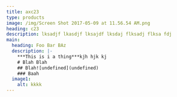 ```yaml
---
title: axc23
type: products
image: /img/Screen Shot 2017-05-09 at 11.56.54 AM.png
heading: c23
description: lksadjf lkasdjf lksajdf lksdaj flksadj flksa fdj
main:
  heading: Foo Bar BAz
  description: |-
    ***This is i a thing***kjh hjk kj 
    # Blah Blah
    ## Blah![undefined](undefined)
    ### Baah
  image1:
    alt: kkkk
---
```

